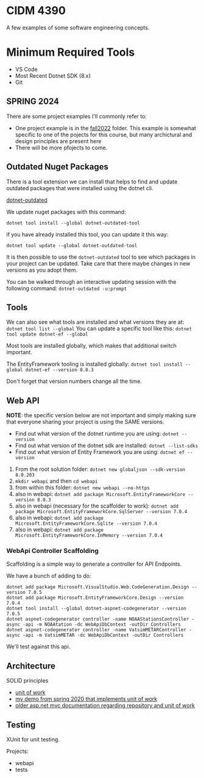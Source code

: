 # CIDM 4390

A few examples of some software engineering concepts.

# Minimum Required Tools
* VS Code
* Most Recent Dotnet SDK (8.x)
* Git 

## SPRING 2024

There are some project examples I'll commonly refer to:

-   One project example is in the [fall2022](fall2022) folder. This example is somewhat specific to one of the pojects for this course, but many archictural and design principles are present here
-   There will be more pfojects to come.

## Outdated Nuget Packages

There is a tool extension we can install that helps to find and update outdated packages that were installed using the dotnet cli.

[dotnet-outdated](https://github.com/dotnet-outdated/dotnet-outdated)

We update nuget packages with this command:

`dotnet tool install --global dotnet-outdated-tool`

if you have already installed this tool, you can update it this way:

`dotnet tool update --global dotnet-outdated-tool`

It is then possible to use the `dotnet-outdated` tool to see which packages in your project can be updated.  Take care that there maybe changes in new versions as you adopt them.

You can be walked through an interactive updating session with the following command: `dotnet-outdated -u:prompt`

## Tools

We can also see what tools are installed and what versions they are at: `dotnet tool list --global`
You can update a specific tool like this: `dotnet tool update dotnet-ef --global`

Most tools are installed globally, which makes that additional switch important.

The EntityFramework tooling is installed globally: `dotnet tool install --global dotnet-ef --version 8.0.3`

Don't forget that version numbers change all the time.

## Web API

**NOTE**: the specific version below are not important and simply making sure that everyone sharing your project is using the SAME versions.

* Find out what version of the dotnet runtime you are using: `dotnet --version`
* Find out what version of the dotnet sdk are installed: `dotnet --list-sdks`
* Find out what version of Entity Framework you are using: `dotnet ef --version`

1. From the root solution folder: `dotnet new globaljson --sdk-version 8.0.203`
2. `mkdir webapi` and then `cd webapi`
3. from within this folder: `dotnet new webapi --no-https`
4. also in webapi: `dotnet add package Microsoft.EntityFrameworkCore --version 8.0.3`
5. also in webapi (necessary for the scaffolder to work): `dotnet add package Microsoft.EntityFrameworkCore.SqlServer --version 7.0.4`
6. also in webapi: `dotnet add package Microsoft.EntityFrameworkCore.Sqlite --version 7.0.4`
7. also in webapi: `dotnet add package Microsoft.EntityFrameworkCore.InMemory --version 7.0.4`

### WebApi Controller Scaffolding

Scaffolding is a simple way to generate a controller for API Endpoints.

We have a bunch of adding to do:

```
dotnet add package Microsoft.VisualStudio.Web.CodeGeneration.Design --version 7.0.5
dotnet add package Microsoft.EntityFrameworkCore.Design --version 7.0.4
dotnet tool install --global dotnet-aspnet-codegenerator --version 7.0.5
dotnet aspnet-codegenerator controller -name NOAAStationsController -async -api -m NOAAtation -dc WebApiDbContext -outDir Controllers
dotnet aspnet-codegenerator controller -name VatsimMETARController -async -api -m VatsimMETAR -dc WebApiDbContext -outDir Controllers
```

We'll test against this api.

## Architecture

SOLID principles

-   [unit of work](https://pradeeploganathan.com/architecture/repository-and-unit-of-work-pattern-asp-net-core-3-1/)
-   [my demo from spring 2020 that implements unit of work](https://github.com/ahuimanu/wizarddemo)
-   [older asp.net mvc documentation regarding repository and unit of work](https://docs.microsoft.com/en-us/aspnet/mvc/overview/older-versions/getting-started-with-ef-5-using-mvc-4/implementing-the-repository-and-unit-of-work-patterns-in-an-asp-net-mvc-application)

## Testing

XUnit for unit testing.

Projects:

-   webapi
-   tests
